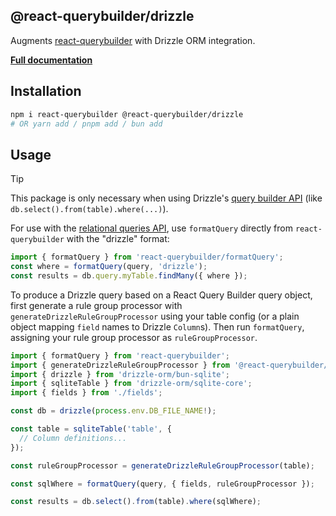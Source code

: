 ## @react-querybuilder/drizzle

Augments [react-querybuilder](https://npmjs.com/package/react-querybuilder) with Drizzle ORM integration.

**[Full documentation](https://react-querybuilder.js.org/docs/utils/export#drizzle-orm)**

<!-- ![Screenshot](../../_assets/screenshot.png) -->

## Installation

```bash
npm i react-querybuilder @react-querybuilder/drizzle
# OR yarn add / pnpm add / bun add
```

## Usage

> [!TIP]
>
> This package is only necessary when using Drizzle's [query builder API](https://orm.drizzle.team/docs/select) (like `db.select().from(table).where(...)`).
>
> For use with the [relational queries API](https://orm.drizzle.team/docs/rqb), use `formatQuery` directly from `react-querybuilder` with the "drizzle" format:
>
> ```ts
> import { formatQuery } from 'react-querybuilder/formatQuery';
> const where = formatQuery(query, 'drizzle');
> const results = db.query.myTable.findMany({ where });
> ```

To produce a Drizzle query based on a React Query Builder query object, first generate a rule group processor with `generateDrizzleRuleGroupProcessor` using your table config (or a plain object mapping `field` names to Drizzle `Column`s). Then run `formatQuery`, assigning your rule group processor as `ruleGroupProcessor`.

```ts
import { formatQuery } from 'react-querybuilder';
import { generateDrizzleRuleGroupProcessor } from '@react-querybuilder/drizzle';
import { drizzle } from 'drizzle-orm/bun-sqlite';
import { sqliteTable } from 'drizzle-orm/sqlite-core';
import { fields } from './fields';

const db = drizzle(process.env.DB_FILE_NAME!);

const table = sqliteTable('table', {
  // Column definitions...
});

const ruleGroupProcessor = generateDrizzleRuleGroupProcessor(table);

const sqlWhere = formatQuery(query, { fields, ruleGroupProcessor });

const results = db.select().from(table).where(sqlWhere);
```

<!-- ## Notes -->
